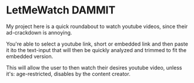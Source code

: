 # LetMeWatch DAMMIT

My project here is a quick roundabout to watch youtube videos, since their ad-crackdown is annoying.

You're able to select a youtube link, short or embedded link and then paste it ito the text-input that will then be quickly analyzed and trimmed to fit the embedded version.

This will allow the user to then watch their desires youtube video, unless it's: age-restricted, disables by the content creator.

